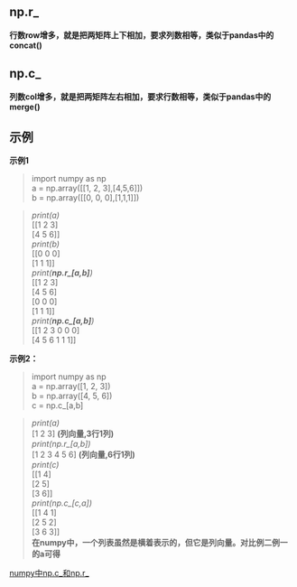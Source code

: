 ## np.r_
**行数row增多，就是把两矩阵上下相加，要求列数相等，类似于pandas中的concat()**  
## np.c_
**列数col增多，就是把两矩阵左右相加，要求行数相等，类似于pandas中的merge()**  
## 示例
**示例1**  
> import numpy as np  
a = np.array([[1, 2, 3],[4,5,6]])  
b = np.array([[0, 0, 0],[1,1,1]])   

> *print(a)*    
[[1 2 3]  
[4 5 6]]  
*print(b)*     
[[0 0 0]  
[1 1 1]]  
*print(**np.r_[a,b]**)*    
[[1 2 3]  
[4 5 6]  
[0 0 0]  
[1 1 1]]  
*print(**np.c_[a,b]**)*    
[[1 2 3 0 0 0]  
[4 5 6 1 1 1]]  

**示例2：**  
> import numpy as np  
a = np.array([1, 2, 3])  
b = np.array([4, 5, 6])  
c = np.c_[a,b]  

> *print(a)*  
[1 2 3] **(列向量,3行1列)**   
*print(np.r_[a,b])*    
[1 2 3 4 5 6] **(列向量,6行1列)**     
*print(c)*    
[[1 4]  
 [2 5]  
 [3 6]]  
*print(np.c_[c,a])*    
[[1 4 1]  
 [2 5 2]  
 [3 6 3]]  
**在numpy中，一个列表虽然是横着表示的，但它是列向量。对比例二例一的a可得**  

[numpy中np.c_和np.r_](https://blog.csdn.net/yj1556492839/article/details/79031693)
